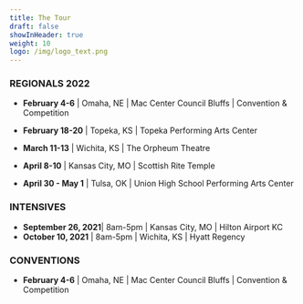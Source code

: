 ```yaml
---
title: The Tour
draft: false
showInHeader: true
weight: 10
logo: /img/logo_text.png
---
```

### REGIONALS 2022

* **February 4-6** | Omaha, NE | Mac Center Council Bluffs | Convention & Competition

* **February 18-20** | Topeka, KS | Topeka Performing Arts Center
* **March 11-13** | Wichita, KS | The Orpheum Theatre
* **April 8-10** | Kansas City, MO | Scottish Rite Temple
* **April 30 - May 1** | Tulsa, OK | Union High School Performing Arts Center

### INTENSIVES

* **September 26, 2021**| 8am-5pm | Kansas City, MO | Hilton Airport KC
* **October 10, 2021** | 8am-5pm | Wichita, KS | Hyatt Regency

### CONVENTIONS
* **February 4-6** | Omaha, NE | Mac Center Council Bluffs | Convention & Competition

